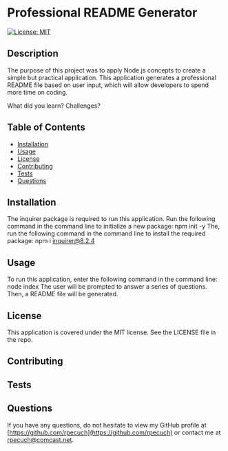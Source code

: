 # Professional README Generator

[![License: MIT](https://img.shields.io/badge/License-MIT-yellow.svg)](https://opensource.org/licenses/MIT)

## Description

The purpose of this project was to apply Node.js concepts to create a simple but practical application. This application generates a professional README file based on user input, which will allow developers to spend more time on coding.

What did you learn? Challenges?

## Table of Contents

- [Installation](#installation)
- [Usage](#usage)
- [License](#license)
- [Contributing](#contributing)
- [Tests](#tests)
- [Questions](#questions)

## Installation

The inquirer package is required to run this application. Run the following command in the command line to initialize a new package:
    npm init -y
The, run the following command in the command line to install the required package:
    npm i inquirer@8.2.4

## Usage

To run this application, enter the following command in the command line:
    node index
The user will be prompted to answer a series of questions. Then, a README file will be generated.

## License

This application is covered under the MIT license. See the LICENSE file in the repo.

## Contributing

## Tests

## Questions

If you have any questions, do not hesitate to view my GitHub profile at [https://github.com/rpecuch](https://github.com/rpecuch) or contact me at rpecuch@comcast.net.
